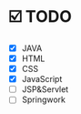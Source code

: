 
# ☑️ TODO
<!-- ### :pencil2: STUDY -->

- [x] JAVA
- [x] HTML
- [x] CSS
- [x] JavaScript
- [ ] JSP&Servlet
- [ ] Springwork